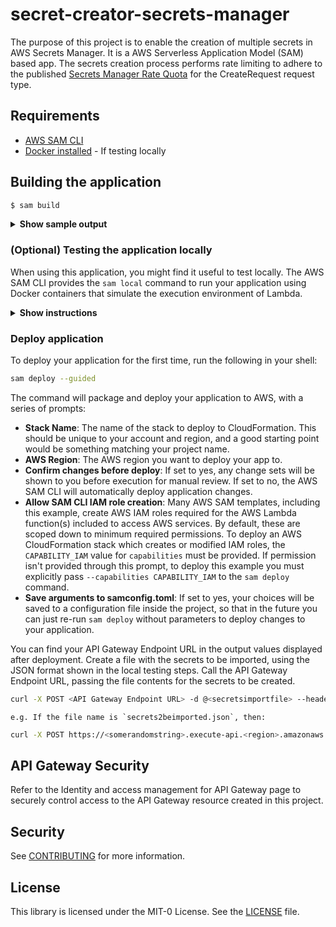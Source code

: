 # secret-creator-secrets-manager
The purpose of this project is to enable the creation of multiple secrets in AWS Secrets Manager. It is a AWS Serverless Application Model (SAM) based app. The secrets creation process performs rate limiting to adhere to the published [Secrets Manager Rate Quota](https://docs.aws.amazon.com/secretsmanager/latest/userguide/reference_limits.html) for the CreateRequest request type.

## Requirements
* [AWS SAM CLI](https://github.com/awslabs/aws-sam-cli) 
* [Docker installed](https://www.docker.com/community-edition) - If testing locally

## Building the application

```bash
$ sam build
```

<details><summary><b>Show sample output</b></summary>

```
Building codeuri: secrets-creator/ runtime: go1.x metadata: {} functions: ['SecretsCreatorFunction']
Running GoModulesBuilder:Build

Build Succeeded

Built Artifacts  : .aws-sam/build
Built Template   : .aws-sam/build/template.yaml

Commands you can use next
=========================
[*] Invoke Function: sam local invoke
[*] Deploy: sam deploy --guided
```

</details>


### (Optional) Testing the application locally

When using this application, you might find it useful to test locally. The AWS SAM CLI provides the `sam local` command to run your application using Docker containers that simulate the execution environment of Lambda.

<details><summary><b>Show instructions</b></summary>

1. Run application:

    ```bash
    $ sam local start-api
    ```

2. If the previous command ran successfully you should now be able to hit the following local endpoint to invoke your function `http://127.0.0.1:3000/createsecret`

3. Create a file with sample data for the test e.g. `testsecretdata.json` :

    ```json
        [{"name":"Secret1", "username":"username1", "password" : "password1"},
        {"name":"Secret2", "username":"username2", "password" : "password2"},
        {"name":"Secret3", "username":"username3", "password" : "password3"},
        {"name":"Secret4", "username":"username4", "password" : "password4"}]
    ```

4. Now, invoke the function with the test data as follows:

    ```bash
    curl -X POST http://127.0.0.1:3000/createsecret -d @testsecretdata.json --header "Content-Type: application/json"
    ```

5. If the command ran successfully then the json output should have the arn, name and versionid fields populated, and the error field should be empty


    <details><summary><b>Show sample output</b></summary>

    ```json
        [{"arn":"arn:aws:secretsmanager:<region>:<account-id>:secret:Secret1-IVIXy3","name":"Secret1","versionid":"<uuid>","error":""},{"arn":"arn:aws:secretsmanager:<region>:<account-id>:secret:Secret2-0c2jUG","name":"Secret2","versionid":"<uuid>","error":""},{"arn":"arn:aws:secretsmanager:<region>:<account-id>:secret:Secret3-gPGgiv","name":"Secret3","versionid":"<uuid>","error":""},{"arn":"arn:aws:secretsmanager:<region>:<account-id>:secret:Secret4-LRDGhu","name":"Secret4","versionid":"<uuid>", "error":""}]
    ```

    </details>



6. The test secrets can be deleted using the [AWS CLI](https://awscli.amazonaws.com/v2/documentation/api/latest/reference/secretsmanager/delete-secret.html) or using the AWS Management Console 

</details>


### Deploy application

To deploy your application for the first time, run the following in your shell:


```bash
sam deploy --guided
```

The command will package and deploy your application to AWS, with a series of prompts:

* **Stack Name**: The name of the stack to deploy to CloudFormation. This should be unique to your account and region, and a good starting point would be something matching your project name.
* **AWS Region**: The AWS region you want to deploy your app to.
* **Confirm changes before deploy**: If set to yes, any change sets will be shown to you before execution for manual review. If set to no, the AWS SAM CLI will automatically deploy application changes.
* **Allow SAM CLI IAM role creation**: Many AWS SAM templates, including this example, create AWS IAM roles required for the AWS Lambda function(s) included to access AWS services. By default, these are scoped down to minimum required permissions. To deploy an AWS CloudFormation stack which creates or modified IAM roles, the `CAPABILITY_IAM` value for `capabilities` must be provided. If permission isn't provided through this prompt, to deploy this example you must explicitly pass `--capabilities CAPABILITY_IAM` to the `sam deploy` command.
* **Save arguments to samconfig.toml**: If set to yes, your choices will be saved to a configuration file inside the project, so that in the future you can just re-run `sam deploy` without parameters to deploy changes to your application.

You can find your API Gateway Endpoint URL in the output values displayed after deployment. Create a file with the secrets to be imported, using the JSON format shown in the local testing steps. Call the API Gateway Endpoint URL, passing the file contents for the secrets to be created.

```bash
curl -X POST <API Gateway Endpoint URL> -d @<secretsimportfile> --header "Content-Type: application/json"
```

    e.g. If the file name is `secrets2beimported.json`, then:

```bash
curl -X POST https://<somerandomstring>.execute-api.<region>.amazonaws.com/Prod/createsecret/ -d @secrets2beimported.json --header "Content-Type: application/json"
```


## API Gateway Security
Refer to the Identity and access management for API Gateway page to securely control access to the API Gateway resource created in this project.

## Security

See [CONTRIBUTING](CONTRIBUTING.md#security-issue-notifications) for more information.

## License

This library is licensed under the MIT-0 License. See the [LICENSE](/LICENSE) file.

